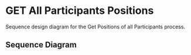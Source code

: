 # GET All Participants Positions

Sequence design diagram for the Get Positions of all Participants process.

## Sequence Diagram

